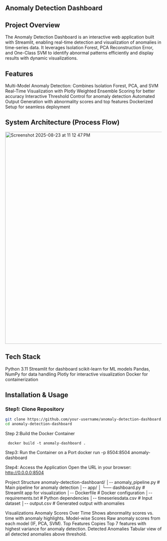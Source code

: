 ## Anomaly Detection Dashboard

## Project Overview
The Anomaly Detection Dashboard is an interactive web application built with Streamlit, enabling real-time detection and visualization of anomalies in time-series data.
It leverages Isolation Forest, PCA Reconstruction Error, and One-Class SVM to identify abnormal patterns efficiently and display results with dynamic visualizations.

## Features
Multi-Model Anomaly Detection: Combines Isolation Forest, PCA, and SVM
Real-Time Visualization with Plotly
Weighted Ensemble Scoring for better accuracy
Interactive Threshold Control for anomaly detection
Automated Output Generation with abnormality scores and top features
Dockerized Setup for seamless deployment

## System Architecture (Process Flow)
<img width="1017" height="683" alt="Screenshot 2025-08-23 at 11 12 47 PM" src="https://github.com/user-attachments/assets/e295681d-9c23-4999-bd85-56f6759881f9" />

## Tech Stack
Python 3.11
Streamlit for dashboard
scikit-learn for ML models
Pandas, NumPy for data handling
Plotly for interactive visualization
Docker for containerization

## Installation & Usage

### Step1: Clone Repository
```bash
git clone https://github.com/your-username/anomaly-detection-dashboard.git
cd anomaly-detection-dashboard

```

Step 2:Build the Docker Container
<pre> <code>docker build -t anomaly-dashboard .</code> </pre>

Step3: Run the Container on a Port
docker run -p 8504:8504 anomaly-dashboard

Step4: Access the Application
Open the URL in your browser:
http://0.0.0.0:8504

Project Structure
anomaly-detection-dashboard/
│-- anomaly_pipeline.py        # Main pipeline for anomaly detection
│-- app/
│   └── dashboard.py           # Streamlit app for visualization
│-- Dockerfile                 # Docker configuration
│-- requirements.txt           # Python dependencies
│-- timeseriesdata.csv         # Input dataset
│-- output.csv                 # Generated output with anomalies


Visualizations
Anomaly Scores Over Time
Shows abnormality scores vs. time with anomaly highlights.
Model-wise Scores
Raw anomaly scores from each model (IF, PCA, SVM).
Top Features Copies
Top 7 features with highest variance for anomaly detection.
Detected Anomalies
Tabular view of all detected anomalies above threshold.
